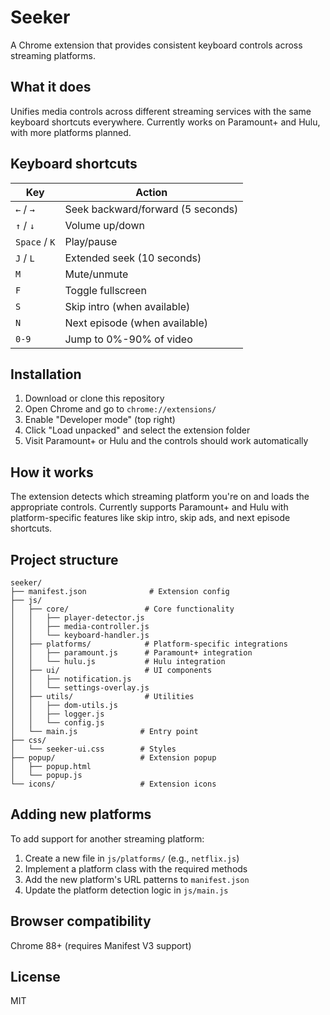 # Seeker

A Chrome extension that provides consistent keyboard controls across streaming platforms.

## What it does

Unifies media controls across different streaming services with the same keyboard shortcuts everywhere. Currently works on Paramount+ and Hulu, with more platforms planned.

## Keyboard shortcuts

| Key | Action |
|-----|--------|
| `←` / `→` | Seek backward/forward (5 seconds) |
| `↑` / `↓` | Volume up/down |
| `Space` / `K` | Play/pause |
| `J` / `L` | Extended seek (10 seconds) |
| `M` | Mute/unmute |
| `F` | Toggle fullscreen |
| `S` | Skip intro (when available) |
| `N` | Next episode (when available) |
| `0-9` | Jump to 0%-90% of video |

## Installation

1. Download or clone this repository
2. Open Chrome and go to `chrome://extensions/`
3. Enable "Developer mode" (top right)
4. Click "Load unpacked" and select the extension folder
5. Visit Paramount+ or Hulu and the controls should work automatically

## How it works

The extension detects which streaming platform you're on and loads the appropriate controls. Currently supports Paramount+ and Hulu with platform-specific features like skip intro, skip ads, and next episode shortcuts.

## Project structure

```
seeker/
├── manifest.json              # Extension config
├── js/
│   ├── core/                 # Core functionality 
│   │   ├── player-detector.js
│   │   ├── media-controller.js
│   │   └── keyboard-handler.js
│   ├── platforms/            # Platform-specific integrations
│   │   ├── paramount.js      # Paramount+ integration
│   │   └── hulu.js           # Hulu integration
│   ├── ui/                   # UI components
│   │   ├── notification.js
│   │   └── settings-overlay.js
│   ├── utils/                # Utilities
│   │   ├── dom-utils.js
│   │   ├── logger.js
│   │   └── config.js
│   └── main.js              # Entry point
├── css/
│   └── seeker-ui.css        # Styles
├── popup/                   # Extension popup
│   ├── popup.html
│   └── popup.js
└── icons/                   # Extension icons
```

## Adding new platforms

To add support for another streaming platform:

1. Create a new file in `js/platforms/` (e.g., `netflix.js`)
2. Implement a platform class with the required methods
3. Add the new platform's URL patterns to `manifest.json`
4. Update the platform detection logic in `js/main.js`

## Browser compatibility

Chrome 88+ (requires Manifest V3 support)

## License

MIT
